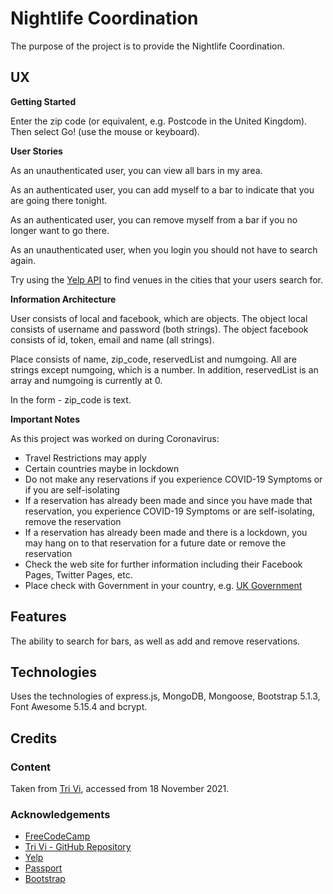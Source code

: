 # Nightlife Coordination

The purpose of the project is to provide the Nightlife Coordination.

## UX

**Getting Started**

Enter the zip code (or equivalent, e.g. Postcode in the United Kingdom).  Then select Go! (use the mouse or keyboard).

**User Stories**

As an unauthenticated user, you can view all bars in my area.

As an authenticated user, you can add myself to a bar to indicate that you are going there tonight.

As an authenticated user, you can remove myself from a bar if you no longer want to go there.

As an unauthenticated user, when you login you should not have to search again.

Try using the [Yelp API](https://www.yelp.com/developers/documentation/v3) to find venues in the cities that your users search for.

**Information Architecture**

User consists of local and facebook, which are objects.  The object local consists of username and password (both strings). The object facebook consists of id, token, email and name (all strings).

Place consists of name, zip_code, reservedList and numgoing.  All are strings except numgoing, which is a number.  In addition, reservedList is an array and numgoing is currently at 0.

In the form - zip_code is text.

**Important Notes**

As this project was worked on during Coronavirus:

- Travel Restrictions may apply
- Certain countries maybe in lockdown
- Do not make any reservations if you experience COVID-19 Symptoms or if you are self-isolating
- If a reservation has already been made and since you have made that reservation, you experience COVID-19 Symptoms or are self-isolating, remove the reservation
- If a reservation has already been made and there is a lockdown, you may hang on to that reservation for a future date or remove the reservation
- Check the web site for further information including their Facebook Pages, Twitter Pages, etc.
- Place check with Government in your country, e.g. [UK Government](https://www.gov.uk)

## Features

The ability to search for bars, as well as add and remove reservations.

## Technologies

Uses the technologies of express.js, MongoDB, Mongoose, Bootstrap 5.1.3, Font Awesome 5.15.4 and bcrypt.

## Credits

### Content

Taken from [Tri Vi](https://github.com/triminhvi), accessed from 18 November 2021.

### Acknowledgements

- [FreeCodeCamp](https://www.freecodecamp.org)
- [Tri Vi - GitHub Repository](https://github.com/triminhvi/Nightlife_Coordination_App)
- [Yelp](https://www.yelp.com)
- [Passport](https://www.passportjs.org)
- [Bootstrap](https://www.getbootstrap.com)